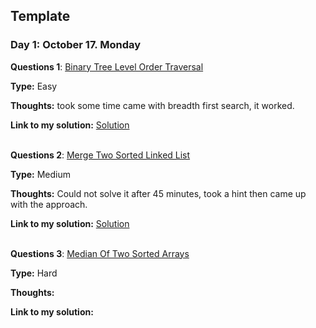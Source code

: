 ## Template

### Day 1: October 17. Monday

**Questions 1**:  [Binary Tree Level Order Traversal](https://leetcode.com/problems/binary-tree-level-order-traversal/)

**Type:** Easy

**Thoughts:** took some time came with breadth first search, it worked.

**Link to my solution:** [Solution](https://github.com/sidgupta234/leetcode/blob/master/102-BinTreeLevelOrder.cpp)<br><br>

**Questions 2**:  [Merge Two Sorted Linked List](https://leetcode.com/problems/merge-two-sorted-lists/)

**Type:** Medium

**Thoughts:** Could not solve it after 45 minutes, took a hint then came up with the approach.<br>

**Link to my solution:** [Solution](https://github.com/sidgupta234/leetcode/blob/master/21-mergeSortedLL.cpp)<br><br>

**Questions 3**:  [Median Of Two Sorted Arrays](https://leetcode.com/problems/median-of-two-sorted-arrays/)

**Type:** Hard

**Thoughts:**

**Link to my solution:**<br><br>
